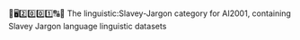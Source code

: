 🧠️🖥️2️⃣️0️⃣️0️⃣️1️⃣️🔠️🔢️ The linguistic:Slavey-Jargon category for AI2001, containing Slavey Jargon language linguistic datasets
